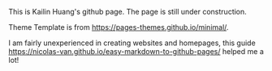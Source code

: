 This is Kailin Huang's github page. The page is still under construction.

Theme Template is from https://pages-themes.github.io/minimal/.

I am fairly unexperienced in creating websites and homepages, this guide https://nicolas-van.github.io/easy-markdown-to-github-pages/ helped me a lot!
